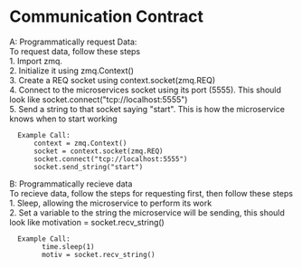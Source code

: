 <h1>Communication Contract</h1>
A: Programmatically request Data:<br>
      To request data, follow these steps<br>
      1. Import zmq. <br>
      2. Initialize it using zmq.Context()<br>
      3. Create a REQ socket using context.socket(zmq.REQ)<br>
      4. Connect to the microservices socket using its port (5555). This should look like socket.connect("tcp://localhost:5555")<br>
      5. Send a string to that socket saying "start". This is how the microservice knows when to start working<br>
      
      Example Call:
          context = zmq.Context()
          socket = context.socket(zmq.REQ)
          socket.connect("tcp://localhost:5555")
          socket.send_string("start")

B: Programmatically recieve data<br>
      To recieve data, follow the steps for requesting first, then follow these steps<br>
      1. Sleep, allowing the microservice to perform its work<br>
      2. Set a variable to the string the microservice will be sending, this should look like motivation = socket.recv_string()<br>

      Example Call:
            time.sleep(1)
            motiv = socket.recv_string()
